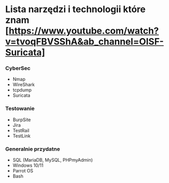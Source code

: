 # Lista narzędzi i technologii które znam [https://www.youtube.com/watch?v=tvoqFBVSShA&ab_channel=OISF-Suricata]

### CyberSec
- Nmap 
- WireShark
- tcpdump
- Suricata

### Testowanie
- BurpSite 
- Jira 
- TestRail 
- TestLink

### Generalnie przydatne
- SQL (MariaDB, MySQL, PHPmyAdmin) 
- Windows 10/11 
- Parrot OS
- Bash

